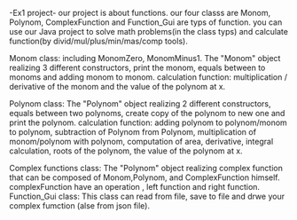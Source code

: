 -Ex1 project-
our project is about functions.
our four classs are Monom, Polynom, ComplexFunction and Function_Gui are typs of function.
you can use our Java project to solve math problems(in the class typs) and calculate function(by divid/mul/plus/min/mas/comp tools).

Monom class:
including MonomZero, MonomMinus1.
The "Monom" object realizing 3 different constructors, print the monom, equals between to monoms and adding monom to monom.
calculation function: multiplication / derivative of the monom and the value of the polynom at x.

Polynom class:
The "Polynom" object realizing 2 different constructors, equals between two polynoms, create copy of the polynom to new one and print the polynom.
calculation function: adding polynom to polynom/monom to polynom,
                      subtraction of Polynom from Polynom,
                      multiplication of monom/polynom with polynom,
                      computation of area, 
                      derivative, 
                      integral calculation,
                      roots of the polynom,
                      the value of the polynom at x.

Complex functions class:
The "Polynom" object realizing complex function that can be composed of Monom,Polynom, and ComplexFunction himself.
complexFunction have an operation , left function and right function.
Function_Gui class:
 This class can read from file, save to file and drwe your complex fumction (alse from json file).
